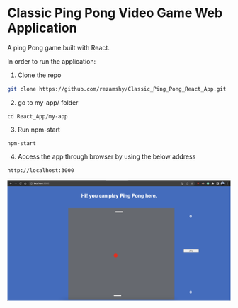 # Classic Ping Pong Video Game Web Application

A ping Pong game built with React. 

In order to run the application:

1. Clone the repo
  ```sh
  git clone https://github.com/rezamshy/Classic_Ping_Pong_React_App.git
  ```

2. go to my-app/ folder
  ```
  cd React_App/my-app
  ```

3. Run npm-start
  ```
  npm-start
  ```

4. Access the app through browser by using the below address
  ```sh
  http://localhost:3000
  ```

<img src="my-app/public/Screenshot.png"/>
